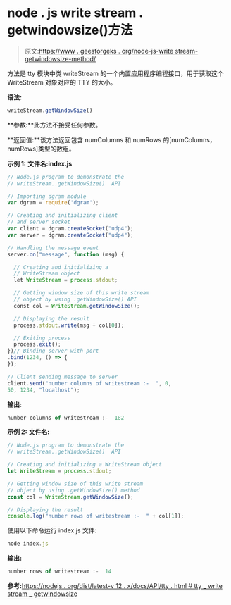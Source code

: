 # node . js write stream . getwindowsize()方法

> 原文:[https://www . geesforgeks . org/node-js-write stream-getwindowsize-method/](https://www.geeksforgeeks.org/node-js-writestream-getwindowsize-method/)

方法是 tty 模块中类 writeStream 的一个内置应用程序编程接口，用于获取这个 WriteStream 对象对应的 TTY 的大小。

**语法:**

```js
writeStream.getWindowSize()
```

**参数:**此方法不接受任何参数。

**返回值:**该方法返回包含 numColumns 和 numRows 的[numColumns，numRows]类型的数组。

**示例 1:** **文件名:index.js**

```js
// Node.js program to demonstrate the
// writeStream..getWindowSize()  API

// Importing dgram module
var dgram = require('dgram');

// Creating and initializing client
// and server socket
var client = dgram.createSocket("udp4");
var server = dgram.createSocket("udp4");

// Handling the message event
server.on("message", function (msg) {

  // Creating and initializing a
  // WriteStream object
  let WriteStream = process.stdout;

  // Getting window size of this write stream
  // object by using .getWindowSize() API
  const col = WriteStream.getWindowSize();

  // Displaying the result
  process.stdout.write(msg + col[0]);

  // Exiting process
  process.exit();
})// Binding server with port
.bind(1234, () => {
});

// Client sending message to server
client.send("number columns of writestream :-  ", 0,
50, 1234, "localhost");
```

**输出:**

```js
number columns of writestream :-  182

```

**示例 2:** **文件名:**

```js
// Node.js program to demonstrate the
// writeStream..getWindowSize()  API

// Creating and initializing a WriteStream object
let WriteStream = process.stdout;

// Getting window size of this write stream
// object by using .getWindowSize() method
const col = WriteStream.getWindowSize();

// Displaying the result
console.log("number rows of writestream :-  " + col[1]);
```

使用以下命令运行 index.js 文件:

```js
node index.js

```

**输出:**

```js
number rows of writestream :-  14

```

**参考:**[https://nodejs . org/dist/latest-v 12 . x/docs/API/tty . html # tty _ write stream _ getwindowsize](https://nodejs.org/dist/latest-v12.x/docs/api/tty.html#tty_writestream_getwindowsize)